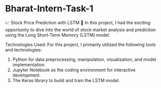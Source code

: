 # Bharat-Intern-Task-1

📈 Stock Price Prediction with LSTM 🚀
In this project, I had the exciting opportunity to dive into the world of stock market analysis and prediction using the Long Short-Term Memory (LSTM) model.

Technologies Used:
For this project, I primarily utilized the following tools and technologies:

1. Python for data preprocessing, manipulation, visualization, and model implementation.
2. Jupyter Notebook as the coding environment for interactive development.
3. The Keras library to build and train the LSTM model.
